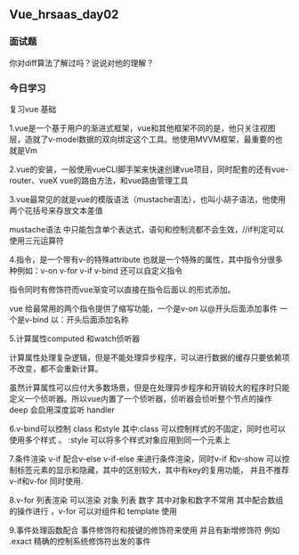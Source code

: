 ## Vue_hrsaas_day02

### 面试题

你对diff算法了解过吗？说说对他的理解？

























### 今日学习

复习vue 基础 

1.vue是一个基于用户的渐进式框架，vue和其他框架不同的是，他只关注视图层，造就了v-model数据的双向绑定这个工具。他使用MVVM框架，最重要的也就是Vm 

2.vue的安装，一般使用vueCLI脚手架来快速创建vue项目，同时配套的还有vue-router、vueX vue的路由方法，和vue路由管理工具

3.vue最常见的就是vue的模版语法（mustache语法），也叫小胡子语法，他使用两个花括号来存放文本差值

mustache语法 中只能包含单个表达式，语句和控制流都不会生效，//if判定可以使用三元运算符

4.指令，是一个带有v-的特殊attribute 也就是一个特殊的属性，其中指令分很多种例如：v-on v-for v-if v-bind  还可以自定义指令

指令同时有修饰符而vue渐变可以直接在指令后面以.的形式添加。

 vue 给最常用的两个指令提供了缩写功能，一个是v-on 以@开头后面添加事件 一个是v-bind 以：开头后面添加名称

5.计算属性computed 和watch侦听器 

计算属性处理复杂逻辑，但是不能处理异步程序，可以进行数据的缓存只要依赖项不改变，都不会重新计算。

虽然计算属性可以应付大多数场景，但是在处理异步程序和开销较大的程序时只能定义一个侦听器。所以vue内置了一个侦听器，侦听器会侦听整个节点的操作 deep 会启用深度监听 handler 

6.v-bind可以控制 class 和style  其中:class 可以控制样式的不固定，同时也可以使用多个样式 。 :style 可以将多个样式对象应用到同一个元素上

7.条件渲染 v-if 配合v-else v-if-else 来进行条件渲染，同时v-if 和v-show 可以控制标签元素的显示和隐藏，其中的区别较大，其中有key的复用功能， 并且不推荐v-if和v-for 同时使用.

8.v-for 列表渲染 可以渲染 对象 列表 数字 其中对象和数字不常用 其中配合数组的操作进行 ，v-for 可以对组件和 template 使用

9.事件处理函数配合 事件修饰符和按键的修饰符来使用 并且有新增修饰符 例如 .exact 精确的控制系统修饰符出发的事件